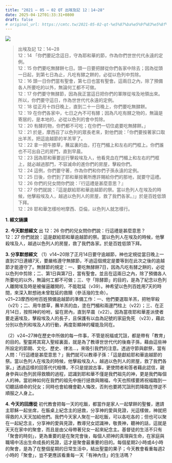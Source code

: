 ```yaml
---
title: "2021 – 05 – 02 QT 出埃及記 12：14~28"
date: 2025-04-12T01:33:31+0800
draft: false
# original_url: https://cmtc.tw/2021-05-02-qt-%e5%87%ba%e5%9f%83%e5%8f%8a%e8%a8%98-12%ef%bc%9a1428
---
```


![](/images/qt.jpg)
> 出埃及記 12：14\~28  
> 12：14 「你們要記念這日，守為耶和華的節，作為你們世世代代永遠的定例。  
> 12：15 你們要吃無酵餅七日。頭一日要把酵從你們各家中除去；因為從頭一日起，到第七日為止，凡吃有酵之餅的，必從以色列中剪除。  
> 12：16 頭一日你們當有聖會，第七日也當有聖會。這兩日之內，除了預備各人所要吃的以外，無論何工都不可做。  
> 12：17 你們要守無酵節，因為我正當這日把你們的軍隊從埃及地領出來。所以，你們要守這日，作為世世代代永遠的定例。  
> 12：18 從正月十四日晚上，直到二十一日晚上，你們要吃無酵餅。  
> 12：19 在你們各家中，七日之內不可有酵；因為凡吃有酵之物的，無論是寄居的，是本地的，必從以色列的會中剪除。  
> 12：20 有酵的物，你們都不可吃；在你們一切住處要吃無酵餅。」  
> 12：21 於是，摩西召了以色列的眾長老來，對他們說：「你們要按著家口取出羊羔，把這逾越節的羊羔宰了。  
> 12：22 拿一把牛膝草，蘸盆裏的血，打在門楣上和左右的門框上。你們誰也不可出自己的房門，直到早晨。  
> 12：23 因為耶和華要巡行擊殺埃及人，他看見血在門楣上和左右的門框上，就必越過那門，不容滅命的進你們的房屋，擊殺你們。  
> 12：24 這例，你們要守著，作為你們和你們子孫永遠的定例。  
> 12：25 日後，你們到了耶和華按著所應許賜給你們的那地，就要守這禮。  
> 12：26 你們的兒女問你們說：『行這禮是甚麼意思？』  
> 12：27 你們就說：『這是獻給耶和華逾越節的祭。當以色列人在埃及的時候，他擊殺埃及人，越過以色列人的房屋，救了我們各家。』」於是百姓低頭下拜。  
> 12：28 耶和華怎樣吩咐摩西、亞倫，以色列人就怎樣行。

**1. 經文誦讀**

**2.  今天默想經文**
出 12：26 你們的兒女問你們說：行這禮是甚麼意思？  
12：27 你們就說：這是獻給耶和華逾越節的祭。當以色列人在埃及的時候，他擊殺埃及人，越過以色列人的房屋，救了我們各家。於是百姓低頭下拜。

**3. 分享默想經文**
（1）v14\~20除了正月14日要守逾越節，神也定規從當日晚上一直到21日連續7天，要嚴格遵守無酵節，不過這個規定是要等到在此次之後的逾越節才能遵守了。無酵節的規定：一、要吃無酵餅7日，因為凡吃有酵之餅的，必從以色列中剪除；二、第1日與第7日，當有聖會。並且在這兩日之內，除了預備各人所要吃的以外，無論何工都不可做；三、守「除酵節」的目的，是為了紀念以色列人離開埃及時是被催逼離開的，不能耽延（v39）。神希望以色列百姓用7天的時間，來深入默想祂未曾耽延的救贖（參活潑的生命）。  
v21\~23摩西吩咐百姓預備逾越節的準備工作：一、他們要選取羊羔，把牠宰殺（v21）；二、用牛膝草，蘸羊羔的血，塗在門楣和兩邊門柱上（v22）；三、在正月14日，按照神的吩咐，留在房內，直到早晨（v22）。因為當夜耶和華差派使者要走遍埃及，擊殺埃及人的長子，且保護有以血為記號的家庭免死 （v23），藉此分別以色列和埃及人的行動，再度彰顯神的權能及同在。

（2）v24\~27神在歷史中所做的每一件事，不管是祝福或咒詛，都是帶有「教育」的目的。聖靈將其寫入聖經裏面，就是為了教導世世代代的後裔子孫，藉由這些神所設定的節期、文化、歷史、律法…，來吸引我們的注意。透過守節與獻祭，當有人問：「行這禮是甚麼意思？」我們就可以教導子孫：「這是獻給耶和華逾越節的祭。當以色列人在埃及的時候，他擊殺埃及人，越過以色列人的房屋，救了我們各家。」透過這樣的回答代代相傳，不只是提說古事，更使問者和答者藉此認信，親身參與以色列民得救贖的過程，認識到耶和華不僅是我們祖先的神，更是我們每個人的神。當初神如何在我們的祖先中施行拯救與賜福，今天也照樣要將祝福臨到一切聽話順命的兒女；同時也會給機會勸人悔改，否則也要將咒詛刑罰降臨在悖逆不順服之人身上。

**4. 今天的回應從**
初代教會把每一天的吃飯，都當作是家人一起擘餅的聖餐，邀請主耶穌一起坐席，在飯桌上紀念主的拯救，分享神的愛與見證，光這樣做，神就把得救的人天天加給他們。我們今天家人聚在一起吃飯，可以各吃各的；但也可以聚在一起紀念主，分享神的愛與見證，教導兒女認識神，敬畏神，聽神的話，這就是天天在家中的聚會，而且是由父母帶著兒女一起來紀念主。基督徒的生活不只有「聚會的時刻」，更為重要的是在聚完會後，每個人把神的真理與生命，在家庭與職場中活出生命成長的見證，這才是聚會最重要的目的。每個星期2小時或4小時的聚會，是為了在整個星期的日常生活中，結出聖靈的果子；今天教會看重每週2小時的「聚會」，豈不更應該看重每一天「有神內住」的生活嗎？
